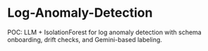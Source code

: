 # Log-Anomaly-Detection
POC: LLM + IsolationForest for log anomaly detection with schema onboarding, drift checks, and Gemini-based labeling.
